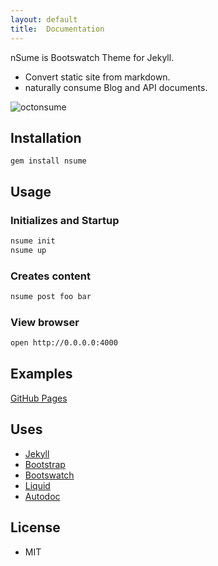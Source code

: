 ```yaml
---
layout: default
title:  Documentation
---
```


nSume is Bootswatch Theme for Jekyll.

* Convert static site from markdown.
* naturally consume Blog and API documents.

![octonsume](https://raw.github.com/ogom/nsume/master/lib/generators/assets/img/octonsume.png)

## Installation

```
gem install nsume
```

## Usage

### Initializes and Startup

```bash
nsume init
nsume up
```

### Creates content

```bash
nsume post foo bar
```

### View browser

```bash
open http://0.0.0.0:4000
```

## Examples

[GitHub Pages](http://ogom.github.io/natsume-rails-example/)

## Uses

* [Jekyll](http://jekyllrb.com/)
* [Bootstrap](http://getbootstrap.com/)
* [Bootswatch](http://bootswatch.com/)
* [Liquid](http://liquidmarkup.org/)
* [Autodoc](https://github.com/r7kamura/autodoc)

## License

* MIT

